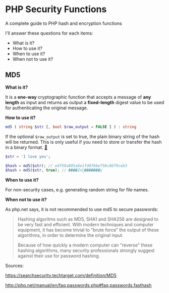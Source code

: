 # PHP Security Functions

A complete guide to PHP hash and encryption functions

I'll answer these questions for each items:

- What is it?
- How to use it?
- When to use it?
- When not to use it?



## MD5

**What is it?**

It is a **one-way** cryptographic function that accepts a message of **any length** as input and returns as output a **fixed-length** digest value to be used for authenticating the original message.



**How to use it?**

```php
md5 ( string $str [, bool $raw_output = FALSE ] ) : string
```

If the optional `$raw_output` is set to true, the plain binary string of the hash will be returned. This is only useful if you need to store or transfer the hash in a binary format.  [🔗](https://stackoverflow.com/a/7811439/3578287)

```php
$str = 'I love you';

$hash = md5($str); // e4f58a805a6e1fd0f6bef58c86f9ceb3
$hash = md5($str, true); // ����Zn�������γ
```



**When to use it?**

For non-security cases, e.g. generating random string for file names.



**When not to use it?**

As php.net says, it is not recommended to use md5 to secure passwords:

>  Hashing algoritms such as MD5, SHA1 and SHA256 are designed to be very fast and efficient. With modern techniques and computer equipment, it has become trivial to "brute force" the output of these algorithms, in order to determine the original input.
>
> Because of how quickly a modern computer can "reverse" these hashing algorithms, many security professionals strongly suggest against their use for password hashing.



Sources:

https://searchsecurity.techtarget.com/definition/MD5

http://php.net/manual/en/faq.passwords.php#faq.passwords.fasthash

